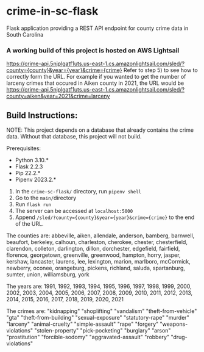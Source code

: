 # crime-in-sc-flask
Flask application providing a REST API endpoint for county crime data in South Carolina

### A working build of this project is hosted on AWS Lightsail
https://crime-api.5njplgatf1uts.us-east-1.cs.amazonlightsail.com/sled/?county={county}&year={year}&crime={crime}
Refer to step 5) to see how to correctly form the URL. For example if you wanted to get the number of larceny crimes that occured in Aiken county in 2021, the URL would be https://crime-api.5njplgatf1uts.us-east-1.cs.amazonlightsail.com/sled/?county=aiken&year=2021&crime=larceny


## Build Instructions:

NOTE: This project depends on a database that already contains the crime data. Without that database, this project will not build.

Prerequisites:
  * Python 3.10.*
  * Flask 2.2.3
  * Pip 22.2.*
  * Pipenv 2023.2.*
  
1) In the `crime-sc-flask/` directory, run `pipenv shell`
2) Go to the `main/`directory
3) Run `flask run`
4) The server can be accessed at `localhost:5000`
5) Append `/sled/?county={county}&year={year}&crime={crime}` to the end of the URL. 

The counties are:
    abbeville,
    aiken,
    allendale,
    anderson,
    bamberg,
    barnwell,
    beaufort,
    berkeley,
    calhoun,
    charleston,
    cherokee,
    chester,
    chesterfield,
    clarendon,
    colleton,
    darlington,
    dillon,
    dorchester,
    edgefield,
    fairfield,
    florence,
    georgetown,
    greenville,
    greenwood,
    hampton,
    horry,
    jasper,
    kershaw,
    lancaster,
    laurens,
    lee,
    lexington,
    marion,
    marlboro,
    mcCormick,
    newberry,
    oconee,
    orangeburg,
    pickens,
    richland,
    saluda,
    spartanburg,
    sumter,
    union,
    williamsburg,
    york
    
The years are:
  1991,
    1992,
    1993,
    1994,
    1995,
    1996,
    1997,
    1998,
    1999,
    2000,
    2002,
    2003,
    2004,
    2005,
    2006,
    2007,
    2008,
    2009,
    2010,
    2011,
    2012,
    2013,
    2014,
    2015,
    2016,
    2017,
    2018,
    2019,
    2020,
    2021
    
The crimes are:
   "kidnapping"
    "shoplifting"
    "vandalism"
    "theft-from-vehicle"
    "gta"
    "theft-from-building"
    "sexual-exposure"
    "statutory-rape"
    "murder"
    "larceny"
    "animal-cruelty"
    "simple-assault"
    "rape"
    "forgery"
    "weapons-violations"
    "stolen-property"
    "pick-pocketing"
    "burglary"
    "arson"
    "prostitution"
    "forcible-sodomy"
    "aggravated-assault"
    "robbery"
    "drug-violations"
   
